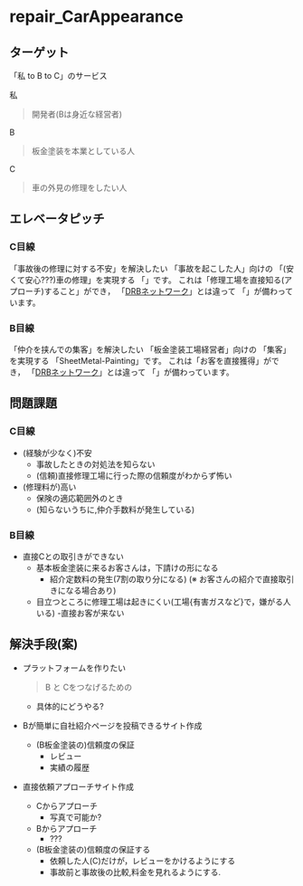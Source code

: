# repair_CarAppearance

## ターゲット
「私 to B to C」のサービス

私
> 開発者(Bは身近な経営者)

B
> 板金塗装を本業としている人

C
> 車の外見の修理をしたい人

## エレベータピッチ

### C目線
「事故後の修理に対する不安」を解決したい
「事故を起こした人」向けの
「(安くて安心???)車の修理」を実現する
「」です。
これは「修理工場を直接知る(アプローチ)すること」ができ，
「[DRBネットワーク](https://www.5552.co.jp/pg/cmp_basicpolicy.php)」とは違って
「」が備わっています。

### B目線
「仲介を挟んでの集客」を解決したい
「板金塗装工場経営者」向けの
「集客」を実現する
「SheetMetal-Painting」です。
これは「お客を直接獲得」ができ，
「[DRBネットワーク](https://www.5552.co.jp/pg/cmp_basicpolicy.php)」とは違って
「」が備わっています。


## 問題課題
### C目線
- (経験が少なく)不安
	- 事故したときの対処法を知らない
	- (信頼)直接修理工場に行った際の信頼度がわからず怖い
- (修理料が)高い
	- 保険の適応範囲外のとき
	- (知らないうちに,仲介手数料が発生している)
### B目線
- 直接Cとの取引きができない
	- 基本板金塗装に来るお客さんは，下請けの形になる
		- 紹介定数料の発生(7割の取り分になる)
		  (※ お客さんの紹介で直接取引きになる場合あり)
	- 目立つところに修理工場は起きにくい(工場{有害ガスなど}で，嫌がる人いる)
		-直接お客が来ない

## 解決手段(案)
- プラットフォームを作りたい
	> B と Cをつなげるための
	- 具体的にどうやる?

- Bが簡単に自社紹介ページを投稿できるサイト作成
	- (B板金塗装の)信頼度の保証
		- レビュー
		- 実績の履歴
- 直接依頼アプローチサイト作成
	- Cからアプローチ
		- 写真で可能か?
	- Bからアプローチ
		- ???
	-  (B板金塗装の)信頼度の保証する
		- 依頼した人(C)だけが，レビューをかけるようにする
		- 事故前と事故後の比較,料金を見れるようにする.
